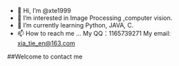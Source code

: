 - 👋 Hi, I’m @xte1999
- 👀 I’m interested in Image Processing ,computer vision.
- 🌱 I’m currently learning Python, JAVA, C.
- 📫 How to reach me ...
My QQ：1165739271
My email: xia_tie_en@163.com

##Welcome to contact me
